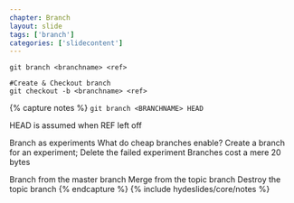 ```yaml
---
chapter: Branch
layout: slide
tags: ['branch']
categories: ['slidecontent']
---
```


    git branch <branchname> <ref>

    #Create & Checkout branch
    git checkout -b <branchname> <ref>


{% capture notes %}
`git branch <BRANCHNAME> HEAD`

HEAD is assumed when REF left off

Branch as experiments
What do cheap branches enable?
Create a branch for an experiment; Delete the failed experiment
Branches cost a mere 20 bytes

Branch from the master branch
Merge from the topic branch
Destroy the topic branch
{% endcapture %}
{% include hydeslides/core/notes %}

